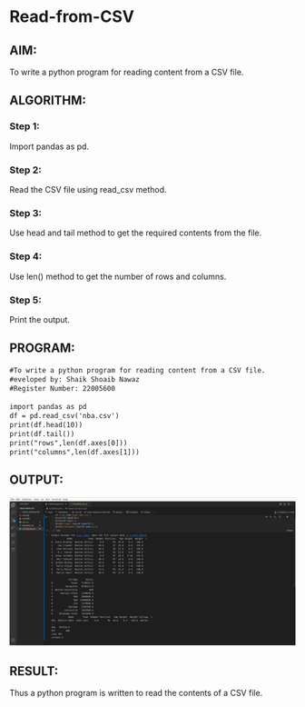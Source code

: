 # Read-from-CSV
## AIM:
To write a python program for reading content from a CSV file.

## ALGORITHM:
### Step 1:
Import pandas as pd.
### Step 2:
Read the CSV file using read_csv method.
### Step 3:
Use head and tail method to get the required contents from the file.
### Step 4:
Use len() method to get the number of rows and columns.
### Step 5:
Print the output.
## PROGRAM:
```
#To write a python program for reading content from a CSV file.
#eveloped by: Shaik Shoaib Nawaz
#Register Number: 22005600

import pandas as pd
df = pd.read_csv('nba.csv')
print(df.head(10))
print(df.tail())
print("rows",len(df.axes[0]))
print("columns",len(df.axes[1]))
```
## OUTPUT:
![output](./csvoutput.png)

## RESULT:
Thus a python program is written to read the contents of a CSV file.
